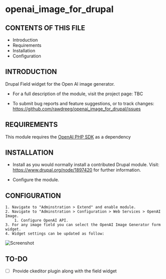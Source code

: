 # openai_image_for_drupal


CONTENTS OF THIS FILE
---------------------

 * Introduction
 * Requirements
 * Installation
 * Configuration


INTRODUCTION
------------

Drupal Field widget for the Open AI image generator.

 * For a full description of the module, visit the project page:
   TBC

 * To submit bug reports and feature suggestions, or to track changes:
   https://github.com/rawdreeg/openai_image_for_drupal/issues


REQUIREMENTS
------------

This module requires the [OpenAI PHP SDK](https://github.com/openai-php/client) as a dependency


INSTALLATION
------------

 * Install as you would normally install a contributed Drupal module. Visit:
   https://www.drupal.org/node/1897420 for further information.
 
 * Configure the module.


CONFIGURATION
-------------

    1. Navigate to "Adminstration > Extend" and enable module.
    2. Navigate to "Adminstration > Configuration > Web Services > OpenAI Image.
        1. Configure OpenAI API.
    3. For any image field you can select the OpenAI Image Generator form widget.
    4. Widget settings can be updated as follow:
    
![Screenshot](https://user-images.githubusercontent.com/4209011/210166666-be8f8056-923e-4784-920b-7655505c501f.jpg)
    

TO-DO
------------

- [ ] Provide ckeditor plugin along with the field widget
